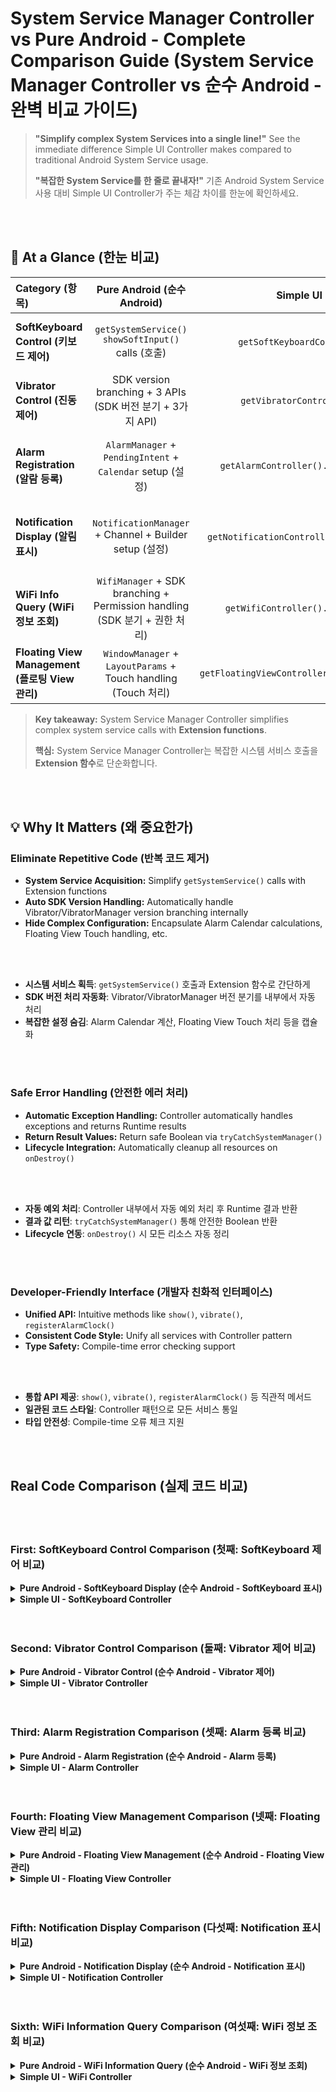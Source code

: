 # System Service Manager Controller vs Pure Android - Complete Comparison Guide (System Service Manager Controller vs 순수 Android - 완벽 비교 가이드)

> **"Simplify complex System Services into a single line!"** See the immediate difference Simple UI Controller makes compared to traditional Android System Service usage.
>
> **"복잡한 System Service를 한 줄로 끝내자!"** 기존 Android System Service 사용 대비 Simple UI Controller가 주는 체감 차이를 한눈에 확인하세요.

<br>
</br>

## 🔎 At a Glance (한눈 비교)

| Category (항목) | Pure Android (순수 Android) | Simple UI Controller | Impact (개선 효과) |
|:--|:--:|:--:|:--:|
| **SoftKeyboard Control (키보드 제어)** | `getSystemService()`<br>`showSoftInput()` calls (호출) | `getSoftKeyboardController().show()` | **Dozens of lines → One line (수십 줄 → 한 줄)** |
| **Vibrator Control (진동 제어)** | SDK version branching + 3 APIs (SDK 버전 분기 + 3가지 API) | `getVibratorController().vibrate()` | **Auto SDK handling (SDK 자동 처리)** |
| **Alarm Registration (알람 등록)** | `AlarmManager` + `PendingIntent` + `Calendar` setup (설정) | `getAlarmController().registerAlarmClock()` | **Complex setup → Simple call (복잡한 설정 → 간단 호출)** |
| **Notification Display (알림 표시)** | `NotificationManager` + Channel + Builder setup (설정) | `getNotificationController().showNotification()` | **Auto channel management (채널 자동 관리)** |
| **WiFi Info Query (WiFi 정보 조회)** | `WifiManager` + SDK branching + Permission handling (SDK 분기 + 권한 처리) | `getWifiController().getConnectionInfo()` | **Auto SDK handling (SDK 자동 처리)** |
| **Floating View Management (플로팅 View 관리)** | `WindowManager` + `LayoutParams` + Touch handling (Touch 처리) | `getFloatingViewController().addFloatingDragView()` | **Auto Touch handling (Touch 자동화)** |

> **Key takeaway:** System Service Manager Controller simplifies complex system service calls with **Extension functions**.
>
> **핵심:** System Service Manager Controller는 복잡한 시스템 서비스 호출을 **Extension 함수**로 단순화합니다.

<br>
</br>

## 💡 Why It Matters (왜 중요한가)

### Eliminate Repetitive Code (반복 코드 제거)
- **System Service Acquisition:** Simplify `getSystemService()` calls with Extension functions
- **Auto SDK Version Handling:** Automatically handle Vibrator/VibratorManager version branching internally
- **Hide Complex Configuration:** Encapsulate Alarm Calendar calculations, Floating View Touch handling, etc.

<br>
</br>

- **시스템 서비스 획득**: `getSystemService()` 호출과 Extension 함수로 간단하게
- **SDK 버전 처리 자동화**: Vibrator/VibratorManager 버전 분기를 내부에서 자동 처리
- **복잡한 설정 숨김**: Alarm Calendar 계산, Floating View Touch 처리 등을 캡슐화

<br>
</br>

### Safe Error Handling (안전한 에러 처리)
- **Automatic Exception Handling:** Controller automatically handles exceptions and returns Runtime results
- **Return Result Values:** Return safe Boolean via `tryCatchSystemManager()`
- **Lifecycle Integration:** Automatically cleanup all resources on `onDestroy()`

<br>
</br>

- **자동 예외 처리**: Controller 내부에서 자동 예외 처리 후 Runtime 결과 반환
- **결과 값 리턴**: `tryCatchSystemManager()` 통해 안전한 Boolean 반환
- **Lifecycle 연동**: `onDestroy()` 시 모든 리소스 자동 정리

<br>
</br>

### Developer-Friendly Interface (개발자 친화적 인터페이스)
- **Unified API:** Intuitive methods like `show()`, `vibrate()`, `registerAlarmClock()`
- **Consistent Code Style:** Unify all services with Controller pattern
- **Type Safety:** Compile-time error checking support

<br>
</br>

- **통합 API 제공**: `show()`, `vibrate()`, `registerAlarmClock()` 등 직관적 메서드
- **일관된 코드 스타일**: Controller 패턴으로 모든 서비스 통일
- **타입 안전성**: Compile-time 오류 체크 지원

<br>
</br>

## Real Code Comparison (실제 코드 비교)

<br>
</br>

### First: SoftKeyboard Control Comparison (첫째: SoftKeyboard 제어 비교)

<details>
<summary><strong>Pure Android - SoftKeyboard Display (순수 Android - SoftKeyboard 표시)</strong></summary>

```kotlin
// Traditional SoftKeyboard display method (기존의 SoftKeyboard 표시 방법)
private fun showKeyboard(editText: EditText) {
    // 1. Acquire InputMethodManager (InputMethodManager 획득)
    val imm = getSystemService(Context.INPUT_METHOD_SERVICE) as? InputMethodManager

    if (imm != null) {
        // 2. Handle Focus (Focus 처리)
        if (editText.requestFocus()) {
            // 3. Show keyboard (키보드 표시)
            imm.showSoftInput(editText, InputMethodManager.SHOW_IMPLICIT)
        } else {
            Log.e("Keyboard", "Failed to request focus")
        }
    } else {
        Log.e("Keyboard", "InputMethodManager is null")
    }
}

// Delayed display - Separate implementation (지연 표시 - 별도 구현)
private fun showKeyboardWithDelay(editText: EditText, delayMillis: Long) {
    editText.postDelayed({
        val imm = getSystemService(Context.INPUT_METHOD_SERVICE) as? InputMethodManager
        if (imm != null && editText.requestFocus()) {
            imm.showSoftInput(editText, InputMethodManager.SHOW_IMPLICIT)
        }
    }, delayMillis)
}

// Window Input Mode setup - Adjust Pan (Window Input Mode 설정 - Adjust Pan)
override fun onCreate(savedInstanceState: Bundle?) {
    super.onCreate(savedInstanceState)
    window.setSoftInputMode(WindowManager.LayoutParams.SOFT_INPUT_ADJUST_PAN)
    // ...
}

// Window Input Mode setup - Adjust Resize (SDK version branching required)
// (Window Input Mode 설정 - Adjust Resize (SDK 버전 분기 필수))
override fun onCreate(savedInstanceState: Bundle?) {
    super.onCreate(savedInstanceState)

    if (Build.VERSION.SDK_INT >= Build.VERSION_CODES.R) {
        // Android 11+ (API 30+): ADJUST_RESIZE deprecated
        val controller = window.insetsController
        if (controller != null) {
            // Use WindowInsetsController (WindowInsetsController 사용)
            controller.systemBarsBehavior = WindowInsetsController.BEHAVIOR_SHOW_TRANSIENT_BARS_BY_SWIPE
        } else {
            // Fallback: Use WindowCompat (Fallback: WindowCompat 사용)
            WindowCompat.setDecorFitsSystemWindows(window, true)
        }
    } else {
        // Android 10 and below: Traditional method (deprecated)
        // (Android 10 이하: 기존 방식 (deprecated))
        @Suppress("DEPRECATION")
        window.setSoftInputMode(WindowManager.LayoutParams.SOFT_INPUT_ADJUST_RESIZE)
    }
}
```
**Issues (문제점):**
- Multiple `getSystemService()` calls and type casting
- Manual null handling and focus handling repeated
- Must implement delayed execution manually
- **Complex SDK version branching** (ADJUST_RESIZE deprecated in Android 11+)
- WindowInsetsController null check and fallback handling required
- Additional learning needed for WindowCompat and WindowInsets API
- Boilerplate-heavy structure

<br>
</br>

**문제점:**
- 여러 단계의 `getSystemService()` 호출과 타입 캐스팅
- Null 처리, Focus 처리 수동으로 반복
- 지연 실행 기능을 직접 구현해야 함
- **SDK 버전 분기 처리 복잡** (Android 11+에서 ADJUST_RESIZE deprecated)
- WindowInsetsController null 체크 및 fallback 처리 필요
- WindowCompat, WindowInsets API 추가 학습 필요
- 보일러플레이트 코드가 많은 구조
</details>

<details>
<summary><strong>Simple UI - SoftKeyboard Controller</strong></summary>

```kotlin
// Simple keyboard display - One line (간단한 키보드 표시 - 한 줄)
private fun showKeyboard(editText: EditText) {
    getSoftKeyboardController().show(editText) // Done! (끝!)
}

// Delayed display - One line (지연 표시 - 한 줄)
private fun showKeyboardWithDelay(editText: EditText, delayMillis: Long) {
    getSoftKeyboardController().showDelay(editText, delayMillis) // Done! (끝!)
}

// Coroutine support (Coroutine 지원)
private fun showKeyboardWithCoroutine(editText: EditText) {
    getSoftKeyboardController().showDelay(editText, 300, lifecycleScope)
}

// Window Input Mode setup (Window Input Mode 설정)
override fun onCreate(savedInstanceState: Bundle?) {
    super.onCreate(savedInstanceState)
    getSoftKeyboardController().setAdjustPan(window)
}

// Window Input Mode - Adjust Resize setup (Window Input Mode - Adjust Resize 설정)
override fun onCreate(savedInstanceState: Bundle?) {
    super.onCreate(savedInstanceState)
    getSoftKeyboardController().setAdjustResize(window) // Auto SDK version branching! (SDK 버전 자동 분기!)
}

// ⭐ setAdjustResize() internal implementation (Library code)
// (⭐ setAdjustResize() 내부 구현 (라이브러리 코드))
public fun setAdjustResize(window: Window) {
    checkSdkVersion(Build.VERSION_CODES.R,
        positiveWork = {
            // Android 11+: Use WindowInsetsController (WindowInsetsController 사용)
            val controller = window.insetsController
            if (controller != null) {
                controller.systemBarsBehavior = WindowInsetsController.BEHAVIOR_SHOW_TRANSIENT_BARS_BY_SWIPE
            } else {
                // Fallback: Use WindowCompat (Fallback: WindowCompat 사용)
                WindowCompat.setDecorFitsSystemWindows(window, true)
            }
        },
        negativeWork = {
            // Android 10 and below: Traditional method (Android 10 이하: 기존 방식)
            @Suppress("DEPRECATION")
            window.setSoftInputMode(WindowManager.LayoutParams.SOFT_INPUT_ADJUST_RESIZE)
        }
    )
}
```
**Advantages (장점):**
- **Dramatically simplified** (Dozens of lines → One line)
- Automated null handling and focus handling
- Built-in delayed execution (Runnable/Coroutine)
- **Clean SDK version branching with checkSdkVersion() helper**
- **Automatic SDK version branching** (Android 11+ WindowInsetsController auto-used)
- Automated WindowInsetsController null handling and WindowCompat fallback
- Safe exception handling, Boolean return

<br>
</br>

**장점:**
- **극적인 코드 간소화** (수십 줄 → 한 줄)
- Null 처리, Focus 처리 자동화
- 지연 실행 (Runnable/Coroutine) 기본 제공
- **checkSdkVersion() 헬퍼로 깔끔한 SDK 버전 분기**
- **SDK 버전 자동 분기 처리** (Android 11+ WindowInsetsController 자동 사용)
- WindowInsetsController null 처리 및 WindowCompat fallback 자동화
- 안전한 예외 처리, Boolean 반환
</details>

<br>
</br>

### Second: Vibrator Control Comparison (둘째: Vibrator 제어 비교)

<details>
<summary><strong>Pure Android - Vibrator Control (순수 Android - Vibrator 제어)</strong></summary>

```kotlin
// Traditional SDK version branching (기존의 SDK 버전 분기 처리)
@RequiresPermission(Manifest.permission.VIBRATE)
private fun vibrate(milliseconds: Long) {
    if (Build.VERSION.SDK_INT >= Build.VERSION_CODES.S) {
        // Android 12+ (API 31+) - Use VibratorManager (VibratorManager 사용)
        val vibratorManager = getSystemService(Context.VIBRATOR_MANAGER_SERVICE) as VibratorManager
        val vibrator = vibratorManager.defaultVibrator

        val effect = VibrationEffect.createOneShot(milliseconds, VibrationEffect.DEFAULT_AMPLITUDE)
        vibratorManager.vibrate(CombinedVibration.createParallel(effect))

    } else if (Build.VERSION.SDK_INT >= Build.VERSION_CODES.O) {
        // Android 8+ (API 26+) - Use VibrationEffect (VibrationEffect 사용)
        val vibrator = getSystemService(Context.VIBRATOR_SERVICE) as Vibrator
        val effect = VibrationEffect.createOneShot(milliseconds, VibrationEffect.DEFAULT_AMPLITUDE)
        vibrator.vibrate(effect)

    } else {
        // Android 7 and below - Use Deprecated API (Android 7 이하 - Deprecated API 사용)
        val vibrator = getSystemService(Context.VIBRATOR_SERVICE) as Vibrator
        @Suppress("DEPRECATION")
        vibrator.vibrate(milliseconds)
    }
}

// Pattern vibration - Complex branching (패턴 진동 - 복잡한 분기)
@RequiresPermission(Manifest.permission.VIBRATE)
private fun vibratePattern(pattern: LongArray, repeat: Int = -1) {
    if (Build.VERSION.SDK_INT >= Build.VERSION_CODES.S) {
        val vibratorManager = getSystemService(Context.VIBRATOR_MANAGER_SERVICE) as VibratorManager
        val effect = VibrationEffect.createWaveform(pattern, repeat)
        vibratorManager.vibrate(CombinedVibration.createParallel(effect))

    } else if (Build.VERSION.SDK_INT >= Build.VERSION_CODES.O) {
        val vibrator = getSystemService(Context.VIBRATOR_SERVICE) as Vibrator
        val effect = VibrationEffect.createWaveform(pattern, repeat)
        vibrator.vibrate(effect)

    } else {
        val vibrator = getSystemService(Context.VIBRATOR_SERVICE) as Vibrator
        @Suppress("DEPRECATION")
        vibrator.vibrate(pattern, repeat)
    }
}
```
**Issues (문제점):**
- Required branching for 3 SDK versions
- Repeated `getSystemService()` calls and type casting
- Manual suppression of Deprecated API
- Difficult to maintain with complex structure

<br>
</br>

**문제점:**
- 3가지 SDK 버전별 분기 처리 필수
- `getSystemService()` 반복 호출과 타입 캐스팅
- Deprecated API 수동 Suppress 처리
- 복잡한 구조로 유지보수 어려움
</details>

<details>
<summary><strong>Simple UI - Vibrator Controller</strong></summary>

```kotlin
// Simple vibration - One line (단순 진동 - 한 줄)
private fun vibrate(milliseconds: Long) {
    getVibratorController().vibrate(milliseconds) // Auto SDK handling! (SDK 자동 처리!)
}

// Pattern vibration - One line (패턴 진동 - 한 줄)
private fun vibratePattern(pattern: LongArray, repeat: Int = -1) {
    getVibratorController().vibratePattern(pattern, repeat) // Done! (끝!)
}

// Waveform vibration (Custom pattern) (웨이브폼 진동 (커스텀 패턴))
private fun vibrateWaveform() {
    val times = longArrayOf(0, 100, 50, 200, 50, 100)
    val amplitudes = intArrayOf(0, 128, 0, 255, 0, 128)
    getVibratorController().createWaveform(times, amplitudes, -1)
}

// System-defined vibration (시스템 정의 진동)
private fun vibrateClick() {
    getVibratorController().createPredefined(VibrationEffect.EFFECT_CLICK)
}

// Cancel vibration (진동 취소)
private fun cancelVibrate() {
    getVibratorController().cancel()
}
```
**Advantages (장점):**
- **Dramatically simplified** (Complex branching → Single call)
- Complete automatic SDK version branching (Vibrator/VibratorManager)
- Automatic exception handling
- Deprecated API handled internally
- Safe exception handling, Boolean return

<br>
</br>

**장점:**
- **대폭 간소화** (복잡한 분기 → 단일 호출)
- SDK 버전 분기 완전 자동 (Vibrator/VibratorManager)
- 자동 예외 처리
- Deprecated API 내부에서 처리
- 안전한 예외 처리, Boolean 반환
</details>

<br>
</br>

### Third: Alarm Registration Comparison (셋째: Alarm 등록 비교)

<details>
<summary><strong>Pure Android - Alarm Registration (순수 Android - Alarm 등록)</strong></summary>

```kotlin
// Traditional Alarm registration method (기존의 Alarm 등록 방법)
@RequiresApi(Build.VERSION_CODES.S)
@RequiresPermission(Manifest.permission.SCHEDULE_EXACT_ALARM)
private fun registerAlarm(hour: Int, minute: Int) {
    // 1. Acquire AlarmManager (AlarmManager 획득)
    val alarmManager = getSystemService(Context.ALARM_SERVICE) as AlarmManager

    // 2. Calendar setup - Time calculation (Calendar 설정 - 시간 계산)
    val calendar = Calendar.getInstance().apply {
        set(Calendar.HOUR_OF_DAY, hour)
        set(Calendar.MINUTE, minute)
        set(Calendar.SECOND, 0)
        set(Calendar.MILLISECOND, 0)

        // If time passed today, set to tomorrow (Manual handling)
        // (오늘 시간 지났으면 내일로 설정 (수동 처리))
        if (before(Calendar.getInstance())) {
            add(Calendar.DATE, 1)
        }
    }

    // 3. Create PendingIntent - Complex flags (PendingIntent 생성 - 복잡한 플래그)
    val intent = Intent(this, AlarmReceiver::class.java).apply {
        putExtra("ALARM_KEY", 1)
    }
    val pendingIntent = PendingIntent.getBroadcast(
        this,
        1,
        intent,
        PendingIntent.FLAG_UPDATE_CURRENT or PendingIntent.FLAG_IMMUTABLE
    )

    // 4. Create and register AlarmClockInfo (AlarmClockInfo 생성 및 등록)
    val alarmClockInfo = AlarmManager.AlarmClockInfo(calendar.timeInMillis, pendingIntent)
    alarmManager.setAlarmClock(alarmClockInfo, pendingIntent)
}

// Alarm removal - Complex handling (Alarm 삭제 - 복잡한 처리)
private fun removeAlarm(key: Int) {
    val alarmManager = getSystemService(Context.ALARM_SERVICE) as AlarmManager

    val intent = Intent(this, AlarmReceiver::class.java).apply {
        putExtra("ALARM_KEY", key)
    }
    val pendingIntent = PendingIntent.getBroadcast(
        this,
        key,
        intent,
        PendingIntent.FLAG_NO_CREATE or PendingIntent.FLAG_IMMUTABLE
    )

    if (pendingIntent != null) {
        alarmManager.cancel(pendingIntent)
        pendingIntent.cancel()
    }
}
```
**Issues (문제점):**
- Manual Calendar setup and today/tomorrow calculation
- PendingIntent flags must be set manually
- Must create AlarmClockInfo directly
- Need to manage Receiver Class
- Repeated manual null handling

<br>
</br>

**문제점:**
- Calendar 설정 및 오늘/내일 계산 수동 처리
- PendingIntent 플래그 수동 설정 필수
- AlarmClockInfo 직접 생성해야 함
- Receiver Class 관리 필요
- Null 처리 수동으로 반복
</details>

<details>
<summary><strong>Simple UI - Alarm Controller</strong></summary>

```kotlin
// Simple Alarm registration - One line (간단한 Alarm 등록 - 한 줄)
private fun registerAlarm(hour: Int, minute: Int) {
    val alarmVo = AlarmVo(
        key = 1,
        title = "Alarm Title", // (알람 제목)
        hour = hour,
        minute = minute,
        second = 0
    )
    getAlarmController().registerAlarmClock(AlarmReceiver::class.java, alarmVo) // Done! (끝!)
}

// Exact Alarm (Runs even in Idle mode) (정확한 Alarm (Idle 모드에서도 실행))
private fun registerExactAlarm(hour: Int, minute: Int) {
    val alarmVo = AlarmVo(key = 2, title = "Exact Alarm", hour = hour, minute = minute) // (정확한 알람)
    getAlarmController().registerAlarmExactAndAllowWhileIdle(AlarmReceiver::class.java, alarmVo)
}

// Alarm removal - One line (Alarm 삭제 - 한 줄)
private fun removeAlarm(key: Int) {
    getAlarmController().remove(key, AlarmReceiver::class.java)
}

// Check Alarm exists - One line (Alarm 존재 확인 - 한 줄)
private fun checkAlarmExists(key: Int): Boolean {
    return getAlarmController().exists(key, AlarmReceiver::class.java)
}
```
**Advantages (장점):**
- **Dramatically simplified** (Complex setup → VO object)
- Automatic Calendar calculation (Auto today/tomorrow determination)
- Automatic PendingIntent creation (Built-in flags)
- Automatic AlarmClockInfo creation
- Automatic exception handling, automatic SDK version handling
- Safe exception handling, Boolean return

<br>
</br>

**장점:**
- **대폭 간소화** (복잡한 설정 → VO 객체)
- Calendar 자동 계산 (오늘/내일 자동 판단)
- PendingIntent 자동 생성 (플래그 내장)
- AlarmClockInfo 자동 생성
- 자동 예외 처리, SDK 버전 자동 처리
- 안전한 예외 처리, Boolean 반환
</details>

<br>
</br>

### Fourth: Floating View Management Comparison (넷째: Floating View 관리 비교)

<details>
<summary><strong>Pure Android - Floating View Management (순수 Android - Floating View 관리)</strong></summary>

```kotlin
// Traditional Floating View addition (기존의 Floating View 추가)
@RequiresPermission(Manifest.permission.SYSTEM_ALERT_WINDOW)
private fun addFloatingView() {
    // 1. Acquire WindowManager (WindowManager 획득)
    val windowManager = getSystemService(Context.WINDOW_SERVICE) as WindowManager

    // 2. LayoutParams setup - Complex options (LayoutParams 설정 - 복잡한 옵션)
    val params = WindowManager.LayoutParams(
        WindowManager.LayoutParams.WRAP_CONTENT,
        WindowManager.LayoutParams.WRAP_CONTENT,
        if (Build.VERSION.SDK_INT >= Build.VERSION_CODES.O) {
            WindowManager.LayoutParams.TYPE_APPLICATION_OVERLAY
        } else {
            @Suppress("DEPRECATION")
            WindowManager.LayoutParams.TYPE_PHONE
        },
        WindowManager.LayoutParams.FLAG_NOT_FOCUSABLE,
        PixelFormat.TRANSLUCENT
    ).apply {
        gravity = Gravity.TOP or Gravity.START
        x = 100
        y = 100
    }

    // 3. Create View (View 생성)
    val floatingView = LayoutInflater.from(this).inflate(R.layout.floating_view, null)

    // 4. Manually add Touch event - Very complex (Touch 이벤트 수동 추가 - 매우 복잡)
    var initialX = 0
    var initialY = 0
    var initialTouchX = 0f
    var initialTouchY = 0f
    var isDragging = false

    floatingView.setOnTouchListener { view, event ->
        when (event.action) {
            MotionEvent.ACTION_DOWN -> {
                initialX = params.x
                initialY = params.y
                initialTouchX = event.rawX
                initialTouchY = event.rawY
                isDragging = false
                true
            }
            // ... Dozens of lines of Touch handling code (수십 줄의 Touch 처리 코드)
        }
    }
}
```
**Issues (문제점):**
- Complex WindowManager and LayoutParams setup
- SDK version-specific TYPE branching required
- Must implement Touch events directly (dozens of lines)
- Must implement Collision Detection directly
- Memory leak risk

<br>
</br>

**문제점:**
- WindowManager, LayoutParams 복잡한 설정
- SDK 버전별 TYPE 분기 필요
- Touch 이벤트 직접 구현 필요 (수십 줄)
- Collision Detection 직접 구현 필요
- 메모리 누수 위험
</details>

<details>
<summary><strong>Simple UI - Floating View Controller</strong></summary>

```kotlin
// Simple Floating View addition - Few lines (간단한 Floating View 추가 - 몇 줄)
private fun addFloatingView() {
    val icon = ImageView(this).apply {
        setImageResource(R.drawable.ic_launcher_foreground)
    }

    val dragView = FloatingDragView(icon, 100, 100).apply {
        lifecycleScope.launch {
            sfCollisionStateFlow.collect { (touchType, collisionType) ->
                when (touchType) {
                    FloatingViewTouchType.TOUCH_DOWN -> { /* Handle (처리) */ }
                    FloatingViewTouchType.TOUCH_MOVE -> { /* Handle (처리) */ }
                    FloatingViewTouchType.TOUCH_UP -> { /* Handle (처리) */ }
                }
            }
        }
    }

    floatingViewController.addFloatingDragView(dragView) // Done! (끝!)
}

// Fixed View setup (Fixed View 설정)
private fun setFixedView() {
    val icon = ImageView(this).apply { setBackgroundColor(Color.GREEN) }
    val fixedView = FloatingFixedView(icon, 200, 300)
    floatingViewController.setFloatingFixedView(fixedView)
}

// Remove all Views (모든 View 제거)
private fun removeAll() {
    floatingViewController.removeAllFloatingView()
}
```
**Advantages (장점):**
- **Dramatically simplified** (Dozens of lines → Few lines)
- Automatic WindowManager and LayoutParams handling
- Automatic Touch event handling (Flow-based)
- Automatic Collision Detection provided
- Memory leak prevention (Automatic Lifecycle management)
- Automatic SDK version branching

<br>
</br>

**장점:**
- **큰 폭으로 간소화** (수십 줄 → 몇 줄)
- WindowManager, LayoutParams 자동 처리
- Touch 이벤트 자동 처리 (Flow 기반)
- Collision Detection 자동 제공
- 메모리 누수 방지 (Lifecycle 자동 관리)
- SDK 버전 자동 분기
</details>

<br>
</br>

### Fifth: Notification Display Comparison (다섯째: Notification 표시 비교)

<details>
<summary><strong>Pure Android - Notification Display (순수 Android - Notification 표시)</strong></summary>

```kotlin
// Traditional Notification display method (기존의 Notification 표시 방법)
@RequiresPermission(Manifest.permission.POST_NOTIFICATIONS)
private fun showNotification() {
    // 1. Acquire NotificationManager (NotificationManager 획득)
    val notificationManager = getSystemService(Context.NOTIFICATION_SERVICE) as NotificationManager

    // 2. Create Notification Channel (Android 8.0+) (Notification Channel 생성 (Android 8.0+))
    if (Build.VERSION.SDK_INT >= Build.VERSION_CODES.O) {
        val channel = NotificationChannel(
            "channel_id",
            "Channel Name",
            NotificationManager.IMPORTANCE_DEFAULT
        ).apply {
            description = "Channel Description"
        }
        notificationManager.createNotificationChannel(channel)
    }

    // 3. Create PendingIntent (PendingIntent 생성)
    val intent = Intent(this, MainActivity::class.java)
    val pendingIntent = PendingIntent.getActivity(
        this,
        0,
        intent,
        PendingIntent.FLAG_UPDATE_CURRENT or PendingIntent.FLAG_IMMUTABLE
    )

    // 4. Create Notification Builder (Notification Builder 생성)
    val builder = NotificationCompat.Builder(this, "channel_id").apply {
        setContentTitle("Title") // (제목)
        setContentText("Content") // (내용)
        setSmallIcon(R.drawable.ic_notification)
        setAutoCancel(true)
        setContentIntent(pendingIntent)
    }

    // 5. Display Notification (Notification 표시)
    notificationManager.notify(1, builder.build())
}

// Progress notification - Complex implementation (진행률 알림 - 복잡한 구현)
private var progressBuilder: NotificationCompat.Builder? = null

@RequiresPermission(Manifest.permission.POST_NOTIFICATIONS)
private fun showProgressNotification(progress: Int) {
    val notificationManager = getSystemService(Context.NOTIFICATION_SERVICE) as NotificationManager

    if (progressBuilder == null) {
        progressBuilder = NotificationCompat.Builder(this, "channel_id").apply {
            setContentTitle("Downloading") // (다운로드 중)
            setContentText("File Download") // (파일 다운로드)
            setSmallIcon(R.drawable.ic_download)
            setOngoing(true)
            setPriority(NotificationCompat.PRIORITY_LOW)
        }
    }

    progressBuilder?.setProgress(100, progress, false)
    notificationManager.notify(2, progressBuilder!!.build())
}
```
**Issues (문제점):**
- Manual Channel creation, Builder setup, and PendingIntent
- SDK version branching required (Android 8.0+)
- Must manage Builder reference directly for progress notifications
- Memory leak risk (Storing Builder reference)

<br>
</br>

**문제점:**
- Channel 생성, Builder 설정, PendingIntent 모두 수동
- SDK 버전 분기 필요 (Android 8.0+)
- 진행률 알림용 Builder 참조 직접 관리
- 메모리 누수 위험 (Builder 참조 보관)
</details>

<details>
<summary><strong>Simple UI - Notification Controller</strong></summary>

```kotlin
// Simple Notification display - One line (간단한 Notification 표시 - 한 줄)
private fun showNotification() {
    val notificationOption = SimpleNotificationOptionVo(
        notificationId = 1,
        title = "Title", // (제목)
        content = "Content", // (내용)
        smallIcon = R.drawable.ic_notification,
        isAutoCancel = true,
        clickIntent = Intent(this, MainActivity::class.java)
    )
    getNotificationController(SimpleNotificationType.ACTIVITY).showNotification(notificationOption) // Done! (끝!)
}

// Progress notification - Simple creation and update (진행률 알림 - 간단한 생성 및 업데이트)
private fun showProgressNotification() {
    val progressOption = SimpleProgressNotificationOptionVo(
        notificationId = 2,
        title = "Downloading", // (다운로드 중)
        content = "File Download", // (파일 다운로드)
        smallIcon = R.drawable.ic_download,
        progressPercent = 0,
        onGoing = true
    )
    getNotificationController(SimpleNotificationType.ACTIVITY).showProgressNotification(progressOption)
}

// Progress update - One line (진행률 업데이트 - 한 줄)
private fun updateProgress(progress: Int) {
    getNotificationController(SimpleNotificationType.ACTIVITY).updateProgress(2, progress)
}

// Progress completion - One line (진행률 완료 - 한 줄)
private fun completeProgress() {
    getNotificationController(SimpleNotificationType.ACTIVITY).completeProgress(2, "Download Complete") // (다운로드 완료)
}

// BigText style notification (BigText 스타일 알림)
private fun showBigTextNotification() {
    val option = SimpleNotificationOptionVo(
        notificationId = 3,
        title = "Long Text Notification", // (긴 텍스트 알림)
        content = "Summary", // (요약 내용)
        snippet = "Very long text will be displayed here. " + // (매우 긴 텍스트가 여기에 표시됩니다.)
                 "You can see the full content when expanded.", // (확장하면 전체 내용을 볼 수 있습니다.)
        smallIcon = R.drawable.ic_notification,
        style = NotificationStyle.BIG_TEXT
    )
    getNotificationController(SimpleNotificationType.ACTIVITY).showNotification(option)
}
```
**Advantages (장점):**
- **Dramatically simplified** (Complex setup → VO object)
- Automatic Channel creation and management
- Automatic PendingIntent creation (Type-specific)
- Automatic Builder reference management (Memory leak prevention)
- Automatic progress notification cleanup (After 30 minutes)
- Easy support for various styles (DEFAULT, BIG_TEXT, BIG_PICTURE, PROGRESS)

<br>
</br>

**장점:**
- **대폭 간소화** (복잡한 설정 → VO 객체)
- Channel 자동 생성 및 관리
- PendingIntent 자동 생성 (타입별 구분)
- Builder 참조 자동 관리 (메모리 누수 방지)
- 진행률 알림 자동 정리 (30분 후)
- 다양한 스타일 간편 지원 (DEFAULT, BIG_TEXT, BIG_PICTURE, PROGRESS)
</details>

<br>
</br>

### Sixth: WiFi Information Query Comparison (여섯째: WiFi 정보 조회 비교)

<details>
<summary><strong>Pure Android - WiFi Information Query (순수 Android - WiFi 정보 조회)</strong></summary>

```kotlin
// Traditional WiFi information query method (기존의 WiFi 정보 조회 방법)
@RequiresPermission(allOf = [Manifest.permission.ACCESS_WIFI_STATE, Manifest.permission.ACCESS_NETWORK_STATE])
private fun getWifiInfo() {
    // 1. Acquire WifiManager (WifiManager 획득)
    val wifiManager = applicationContext.getSystemService(Context.WIFI_SERVICE) as WifiManager

    // 2. SDK version-specific branching (SDK 버전별 분기 처리)
    val wifiInfo = if (Build.VERSION.SDK_INT >= Build.VERSION_CODES.S) {
        // Android 12+ - Use NetworkCapabilities (NetworkCapabilities 사용)
        val connectivityManager = getSystemService(Context.CONNECTIVITY_SERVICE) as ConnectivityManager
        val network = connectivityManager.activeNetwork
        val capabilities = connectivityManager.getNetworkCapabilities(network)

        if (capabilities?.hasTransport(NetworkCapabilities.TRANSPORT_WIFI) == true) {
            (capabilities.transportInfo as? WifiInfo)
        } else {
            null
        }
    } else {
        // Android 11 and below - Legacy API (Android 11 이하 - 구형 API)
        @Suppress("DEPRECATION")
        wifiManager.connectionInfo
    }

    // 3. Extract information (정보 추출)
    wifiInfo?.let { info ->
        val ssid = info.ssid.removeSurrounding("\"")
        val bssid = info.bssid
        val rssi = info.rssi
        val linkSpeed = info.linkSpeed

        Log.d("WiFi", "SSID: $ssid, RSSI: $rssi, Speed: $linkSpeed Mbps")
    }
}

// WiFi scan - Complex permissions and handling (WiFi 스캔 - 복잡한 권한 및 처리)
@RequiresPermission(allOf = [
    Manifest.permission.CHANGE_WIFI_STATE,
    Manifest.permission.ACCESS_WIFI_STATE,
    Manifest.permission.ACCESS_FINE_LOCATION
])
private fun scanWifi() {
    val wifiManager = applicationContext.getSystemService(Context.WIFI_SERVICE) as WifiManager

    // Start scan (스캔 시작)
    @Suppress("DEPRECATION")
    val success = wifiManager.startScan()

    if (success) {
        // Query scan results (스캔 결과 조회)
        val results = wifiManager.scanResults
        results.forEach { result ->
            Log.d("WiFi", "SSID: ${result.SSID}, Level: ${result.level}")
        }
    }
}

// Calculate signal strength level (신호 강도 레벨 계산)
private fun calculateSignalLevel(rssi: Int): Int {
    return WifiManager.calculateSignalLevel(rssi, 5)
}
```
**Issues (문제점):**
- Complex SDK version-specific branching
- Need to use both ConnectivityManager and WifiManager
- Manual SSID quote removal
- Manual Deprecated API suppression
- Complex permission handling (Multiple permission combinations)

<br>
</br>

**문제점:**
- SDK 버전별 분기 처리 복잡
- ConnectivityManager, WifiManager 모두 사용 필요
- SSID 따옴표 제거 수동 처리
- Deprecated API 수동 Suppress
- 권한 처리 복잡 (여러 권한 조합)
</details>

<details>
<summary><strong>Simple UI - WiFi Controller</strong></summary>

```kotlin
// Simple WiFi information query - One line (간단한 WiFi 정보 조회 - 한 줄)
@RequiresPermission(Manifest.permission.ACCESS_NETWORK_STATE)
private fun getWifiInfo() {
    val wifiInfo = getWifiController().getConnectionInfo() // Auto SDK branching! (SDK 자동 분기!)

    wifiInfo?.let {
        val ssid = getWifiController().getCurrentSsid() // Auto quote removal (따옴표 자동 제거)
        val rssi = getWifiController().getCurrentRssi()
        val linkSpeed = getWifiController().getCurrentLinkSpeed()

        Log.d("WiFi", "SSID: $ssid, RSSI: $rssi, Speed: $linkSpeed Mbps")
    }
}

// WiFi scan - Simple call (WiFi 스캔 - 간단한 호출)
@RequiresPermission(allOf = [
    Manifest.permission.CHANGE_WIFI_STATE,
    Manifest.permission.ACCESS_WIFI_STATE,
    Manifest.permission.ACCESS_FINE_LOCATION
])
private fun scanWifi() {
    getWifiController().startScan()
    val results = getWifiController().getScanResults()

    results.forEach { result ->
        Log.d("WiFi", "SSID: ${result.SSID}, Level: ${result.level}")
    }
}

// Check signal strength and connection status (신호 강도 및 연결 상태 확인)
private fun checkWifiStatus() {
    val isConnected = getWifiController().isConnectedWifi()
    val isEnabled = getWifiController().isWifiEnabled()
    val rssi = getWifiController().getCurrentRssi()
    val signalLevel = getWifiController().calculateSignalLevel(rssi, 5)

    Log.d("WiFi", "Connected: $isConnected, Enabled: $isEnabled, Signal: $signalLevel/5")
}

// Modern network detailed information (API 29+) (현대적 네트워크 상세 정보 (API 29+))
@RequiresPermission(Manifest.permission.ACCESS_NETWORK_STATE)
private fun getNetworkDetails() {
    val details = getWifiController().getModernNetworkDetails()

    details?.let {
        Log.d("WiFi", """
            Connected (연결): ${it.isConnected}
            Internet (인터넷): ${it.hasInternet}
            Validated (검증됨): ${it.isValidated}
            Download Speed (다운로드 속도): ${it.linkDownstreamBandwidthKbps} Kbps
            Upload Speed (업로드 속도): ${it.linkUpstreamBandwidthKbps} Kbps
        """.trimIndent())
    }
}

// Check WiFi band support (WiFi 대역 지원 확인)
private fun checkWifiBands() {
    val is5GHz = getWifiController().is5GHzBandSupported()
    val is6GHz = getWifiController().is6GHzBandSupported() // API 30+

    Log.d("WiFi", "5GHz: $is5GHz, 6GHz: $is6GHz")
}
```
**Advantages (장점):**
- **Dramatically simplified** (Complex branching → Single call)
- Automatic SDK version branching (Android 12+ / 11 and below)
- Automatic SSID quote removal
- Deprecated API handled internally
- Convenient helper methods (getCurrentSsid, getCurrentRssi, etc.)
- Automatic modern API support (NetworkCapabilities)

<br>
</br>

**장점:**
- **대폭 간소화** (복잡한 분기 → 단일 호출)
- SDK 버전 자동 분기 (Android 12+ / 11 이하)
- SSID 따옴표 자동 제거
- Deprecated API 내부 처리
- 편리한 헬퍼 메서드 (getCurrentSsid, getCurrentRssi 등)
- 현대적 API 자동 지원 (NetworkCapabilities)
</details>

<br>
</br>
